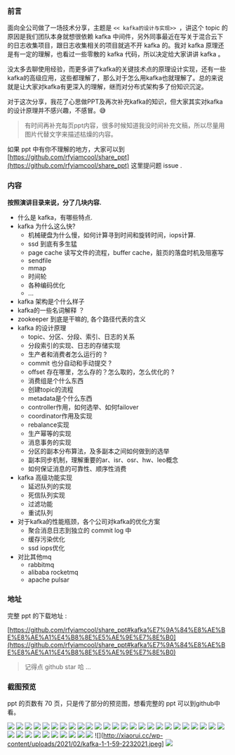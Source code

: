 ### 前言

面向全公司做了一场技术分享，主题是 `<< kafka的设计与实现>> `，讲这个 topic 的原因是我们团队本身就想很依赖 kafka 中间件，另外同事最近在写关于混合云下的日志收集项目，跟日志收集相关的项目就逃不开 kafka 的。我对 kafka 原理还是有一定的理解，也看过一些零散的 kafka 代码，所以决定给大家讲讲 kafka 。

没太多去聊使用经验，而更多讲了kafka的关键技术点的原理设计实现，还有一些kafka的高级应用，这些都理解了，那么对于怎么用kafka也就理解了。总的来说就是让大家对kafka有更深入的理解，继而对分布式架构多了份知识沉淀。

对于这次分享，我花了心思做PPT及再次补充kafka的知识，但大家其实对kafka的设计原理并不感兴趣，不感冒。😅

> 有时间再补充每页ppt内容，很多时候知道我没时间补充文稿，所以尽量用图片代替文字来描述枯燥的内容。

如果 ppt 中有你不理解的地方，大家可以到 [https://github.com/rfyiamcool/share_ppt](https://github.com/rfyiamcool/share_ppt) 这里提问题 issue .

### 内容

**按照演讲目录来说，分了几块内容.**

- 什么是 kafka，有哪些特点.
- kafka 为什么这么快?
  - 机械硬盘为什么慢，如何计算寻到时间和旋转时间，iops计算. 
  - ssd 到底有多生猛
  - page cache 读写文件的流程，buffer cache，脏页的落盘时机及阻塞写
  - sendfile
  - mmap
  - 时间轮
  - 各种编码优化
  - ...
- kafka 架构是个什么样子
- kafka的一些名词解释 ？
- zookeeper 到底是干嘛的, 各个路径代表的含义
- kafka 的设计原理
  - topic、分区、分段、索引、日志的关系
  - 分段索引的实现、日志的存储实现
  - 生产者和消费者怎么运行的 ? 
  - commit 也分自动和手动提交 ?
  - offset 存在哪里，怎么存的？怎么取的，怎么优化的 ?
  - 消费组是个什么东西
  - 创建topic的流程
  - metadata是个什么东西
  - controller作用，如何选举、如何failover
  - coordinator作用及实现
  - rebalance实现
  - 生产幂等的实现
  - 消息事务的实现
  - 分区的副本分布算法，及多副本之间如何做到的选举
  - 副本同步机制，理解重要的ar、isr、osr、hw、leo概念
  - 如何保证消息的可靠性、顺序性消费
- kafka 高级功能实现
  - 延迟队列的实现
  - 死信队列实现
  - 过滤功能
  - 重试队列
- 对于kafka的性能瓶颈，各个公司对kafka的优化方案
  - 聚合消息日志到独立的 commit log 中
  - 缓存污染优化
  - ssd iops优化
- 对比其他mq
  - rabbitmq
  - alibaba rocketmq
  - apache pulsar

### 地址

完整 ppt 的下载地址 :

[https://github.com/rfyiamcool/share_ppt#kafka%E7%9A%84%E8%AE%BE%E8%AE%A1%E4%B8%8E%E5%AE%9E%E7%8E%B0](https://github.com/rfyiamcool/share_ppt#kafka%E7%9A%84%E8%AE%BE%E8%AE%A1%E4%B8%8E%E5%AE%9E%E7%8E%B0)

> 记得点 github star 哈 ... 

### 截图预览

ppt 的页数有 70 页，只是传了部分的预览图，想看完整的 ppt 可以到github中看。

![](http://xiaorui.cc/wp-content/uploads/2021/02/kafka-1-1-2232021.jpeg)
![](http://xiaorui.cc/wp-content/uploads/2021/02/kafka-1-1-6-2232021.jpeg)
![](http://xiaorui.cc/wp-content/uploads/2021/02/kafka-1-1-7-2232021.jpeg)
![](http://xiaorui.cc/wp-content/uploads/2021/02/kafka-1-1-20-2232021.jpeg)
![](http://xiaorui.cc/wp-content/uploads/2021/02/kafka-1-1-8-2232021.jpeg)
![](http://xiaorui.cc/wp-content/uploads/2021/02/kafka-1-1-21-2232021.jpeg)
![](http://xiaorui.cc/wp-content/uploads/2021/02/kafka-1-1-22-2232021.jpeg)
![](http://xiaorui.cc/wp-content/uploads/2021/02/kafka-1-1-9-2232021.jpeg)
![](http://xiaorui.cc/wp-content/uploads/2021/02/kafka-1-1-10-2232021.jpeg)
![](http://xiaorui.cc/wp-content/uploads/2021/02/kafka-1-1-13-2232021.jpeg)
![](http://xiaorui.cc/wp-content/uploads/2021/02/kafka-1-1-14-2232021.jpeg)
![](http://xiaorui.cc/wp-content/uploads/2021/02/kafka-1-1-16-2232021.jpeg)
![](http://xiaorui.cc/wp-content/uploads/2021/02/kafka-1-1-17-2232021.jpeg)
![](http://xiaorui.cc/wp-content/uploads/2021/02/kafka-1-1-19-2232021.jpeg)
![](http://xiaorui.cc/wp-content/uploads/2021/02/kafka-1-1-25-2232021.jpeg)
![](http://xiaorui.cc/wp-content/uploads/2021/02/kafka-1-1-26-2232021.jpeg)
![](http://xiaorui.cc/wp-content/uploads/2021/02/kafka-1-1-27-2232021.jpeg)
![](http://xiaorui.cc/wp-content/uploads/2021/02/kafka-1-1-28-2232021.jpeg)
![](http://xiaorui.cc/wp-content/uploads/2021/02/kafka-1-1-29-2232021.jpeg)
![](http://xiaorui.cc/wp-content/uploads/2021/02/kafka-1-1-30-2232021.jpeg)
![](http://xiaorui.cc/wp-content/uploads/2021/02/kafka-1-1-32-2232021.jpeg)
![](http://xiaorui.cc/wp-content/uploads/2021/02/kafka-1-1-33-2232021.jpeg)
![](http://xiaorui.cc/wp-content/uploads/2021/02/kafka-1-1-37-2232021.jpeg)
![](http://xiaorui.cc/wp-content/uploads/2021/02/kafka-1-1-41-2232021.jpeg)
![](http://xiaorui.cc/wp-content/uploads/2021/02/kafka-1-1-42-2232021.jpeg)
![](http://xiaorui.cc/wp-content/uploads/2021/02/kafka-1-1-43-2232021.jpeg)
![](http://xiaorui.cc/wp-content/uploads/2021/02/kafka-1-1-44-2232021.jpeg)
![](http://xiaorui.cc/wp-content/uploads/2021/02/kafka-1-1-46-2232021.jpeg)
![](http://xiaorui.cc/wp-content/uploads/2021/02/kafka-1-1-48-2232021.jpeg)
![](http://xiaorui.cc/wp-content/uploads/2021/02/kafka-1-1-49-2232021.jpeg)
![](http://xiaorui.cc/wp-content/uploads/2021/02/kafka-1-1-53-2232021.jpeg)
![](http://xiaorui.cc/wp-content/uploads/2021/02/kafka-1-1-55-2232021.jpeg)
![](http://xiaorui.cc/wp-content/uploads/2021/02/kafka-1-1-56-2232021.jpeg)
![](http://xiaorui.cc/wp-content/uploads/2021/02/kafka-1-1-57-2232021.jpeg)
![](http://xiaorui.cc/wp-content/uploads/2021/02/kafka-1-1-58-2232021.jpeg)
![](http://xiaorui.cc/wp-content/uploads/2021/02/kafka-1-1-59-2232021.jpeg]
![](http://xiaorui.cc/wp-content/uploads/2021/02/kafka-1-1-60-2232021.jpeg)